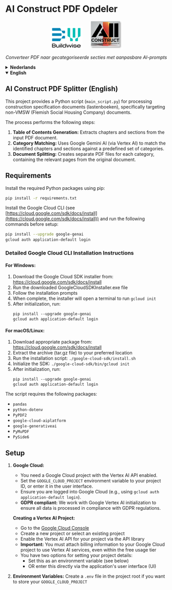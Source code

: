 # AI Construct PDF Opdeler

<p align="center">
  <img src="docs/images/BWlogo.png" alt="BW Logo" width="100"/> &nbsp;&nbsp;&nbsp;&nbsp; <img src="docs/images/aico.png" alt="AICO Logo" width="100"/>
</p>

<p align="center">
  <em>Converteer PDF naar gecategoriseerde secties met aanpasbare AI-prompts</em>
</p>

<!-- DUTCH -->
<details>
<summary><strong>Nederlands</strong></summary>

## AI Construct PDF Opdeler (Nederlands)

Dit project biedt een Python-script (`main_script.py`) voor het verwerken van specificatiedocumenten voor de bouw (lastenboeken), specifiek gericht op niet-VMSW (Vlaamse Maatschappij voor Sociaal Wonen) documenten.

Het proces voert de volgende stappen uit:

1.  **Inhoudsopgave Generatie:** Extraheert hoofdstukken en secties uit het ingevoerde PDF-document.
2.  **Categorie Matching:** Gebruikt Google Gemini AI (via Vertex AI) om de geïdentificeerde hoofdstukken en secties te matchen met een vooraf gedefinieerde set categorieën.
3.  **Document Splitsing:** Creëert afzonderlijke PDF-bestanden voor elke categorie, die de relevante pagina's uit het originele document bevatten.

## Vereisten

Installeer de vereiste Python-pakketten met pip:

```bash
pip install -r requirements.txt
```

Installeer de Google Cloud CLI (zie [https://cloud.google.com/sdk/docs/install](https://cloud.google.com/sdk/docs/install)) en voer de volgende commando's uit voordat u begint:

```bash
pip install --upgrade google-genai
gcloud auth application-default login
```

### Gedetailleerde Google Cloud CLI installatie-instructies

#### Voor Windows:
1. Download de Google Cloud SDK installer van: https://cloud.google.com/sdk/docs/install
2. Voer het gedownloade GoogleCloudSDKInstaller.exe bestand uit
3. Volg de installatie-instructies
4. Na voltooiing zal de installer een terminal openen om `gcloud init` uit te voeren
5. Na initialisatie, voer uit:
   ```
   pip install --upgrade google-genai
   gcloud auth application-default login
   ```

#### Voor macOS/Linux:
1. Download het juiste pakket van: https://cloud.google.com/sdk/docs/install
2. Pak het archief (tar.gz bestand) uit naar de gewenste locatie
3. Voer het installatiescript uit: `./google-cloud-sdk/install.sh`
4. Initialiseer de SDK: `./google-cloud-sdk/bin/gcloud init`
5. Na initialisatie, voer uit:
   ```
   pip install --upgrade google-genai
   gcloud auth application-default login
   ```

Het script vereist de volgende pakketten:

*   `pandas`
*   `python-dotenv`
*   `PyPDF2`
*   `google-cloud-aiplatform`
*   `google-generativeai`
*   `PyMuPDF`
*   `PySide6`

## Setup

1.  **Google Cloud:**
    *   U heeft een Google Cloud-project nodig waarbij de Vertex AI API is ingeschakeld.
    *   Stel de `GOOGLE_CLOUD_PROJECT` omgevingsvariabele in op uw project-ID, of voer deze in via de gebruikersinterface.
    *   Zorg ervoor dat u bent aangemeld bij Google Cloud (bijv. met `gcloud auth application-default login`).
    *   **GDPR-compliant:** We werken met Google Vertex AI initialisatie om ervoor te zorgen dat alle data in overeenstemming met de GDPR-regelgeving wordt verwerkt.

    **Een Vertex AI Project aanmaken:**
    *   Ga naar [Google Cloud Console](https://console.cloud.google.com/)
    *   Maak een nieuw project aan of selecteer een bestaand project
    *   Activeer de Vertex AI API voor uw project via de API-bibliotheek
    *   **Belangrijk:** U moet factureringsgegevens aan uw Google Cloud-project koppelen om de Vertex AI-diensten te kunnen gebruiken, zelfs binnen de gratis gebruikslimiet
    *   U heeft twee opties voor het instellen van uw projectgegevens:
        * Stel deze in als omgevingsvariabele (zie hieronder)
        * OF voer deze rechtstreeks in via de gebruikersinterface (UI) van de applicatie

2.  **Omgevingsvariabelen:** Maak een `.env`-bestand aan in de hoofdmap van het project als u uw `GOOGLE_CLOUD_PROJECT`-ID daar wilt opslaan:
    ```
    GOOGLE_CLOUD_PROJECT="uw-project-id"
    ```
3.  **Categoriebestand:** Het script gebruikt een categorie-definitiebestand. Standaard wordt `nonvmswhoofdstukken_pandas.py` (in dezelfde map als het script) gebruikt. **Belangrijk:** Dit bestand *moet exact dezelfde structuur hebben* als het voorbeeldbestand `example_categories` (ook in de projectmap). U kunt dit voorbeeldbestand aanpassen voor eigen gebruik, of een volledig nieuw bestand aanmaken (als Python-module, Excel, of CSV) mits u de vereiste structuur respecteert. U kunt het te gebruiken bestand selecteren via de gebruikersinterface of de command line.

## Gebruik

### Gebruikersinterface

Voer het script rechtstreeks uit vanuit de hoofdmap van het project om de gebruikersinterface te starten:

```bash
python main_script.py
```

De gebruikersinterface stelt u in staat om:

*   Het invoer PDF-bestand te selecteren.
*   Het categorie-definitiebestand te selecteren.
*   De basis uitvoermap te selecteren.
*   Optioneel afzonderlijke PDF-uitvoermappen te selecteren.
*   Uw Google Cloud Project ID in te voeren (overschrijft omgevingsvariabele).
*   Het Gemini-model te kiezen (bijv. 1.5 Pro, 2.0 Flash).
*   Het volledige proces uit te voeren.

### Command Line (Voor Gevorderde Gebruikers)

U kunt het proces of afzonderlijke stappen ook uitvoeren vanaf de command line (opdrachtprompt) vanuit de hoofdmap van het project. Dit is meer geschikt voor gebruikers met technische ervaring.

**Volledig proces uitvoeren:**

```bash
python main_script.py <pdf_pad> [-c <categorie_bestand>] [-o <uitvoer_map>] [-s <tweede_uitvoer_map>] [-t <derde_uitvoer_map>] [--model <model_naam>] [--no-explanations] [--no-gui]
```

**Stap 1 uitvoeren (Inhoudsopgave Generatie):**

```bash
python main_script.py <pdf_pad> [-o <uitvoer_map>] step1 --no-gui
```

**Stap 2 uitvoeren (Categorie Matching):**

```bash
python main_script.py <pdf_pad> -c <categorie_bestand> -i <toc_map_van_stap1> [-o <uitvoer_map>] [--model <model_naam>] step2 --no-gui
```

**Stap 3 uitvoeren (PDF Extractie):**

```bash
python main_script.py <pdf_pad> -c <categorie_bestand> -i <categorie_match_map_van_stap2> [-o <uitvoer_map>] [-s <tweede_uitvoer_map>] [-t <derde_uitvoer_map>] step3 --no-gui
```

Gebruik de `--help` vlag voor meer details over de command line opties:

```bash
python main_script.py --help
```

## Uitvoer

Het script maakt voor elke uitvoering mappen met een tijdstempel aan binnen de opgegeven uitvoermap (standaard een `output` submap binnen de projectmap). Elke stap genereert zijn eigen submap (`step1_toc`, `step2_category_matching`, `step3_category_pdfs`) met werkbestanden (JSON, CSV) en de uiteindelijke gecategoriseerde PDF's.

</details>

<!-- ENGLISH -->
<details open>
<summary><strong>English</strong></summary>

## AI Construct PDF Splitter (English)

This project provides a Python script (`main_script.py`) for processing construction specification documents (lastenboeken), specifically targeting non-VMSW (Flemish Social Housing Company) documents.

The process performs the following steps:

1.  **Table of Contents Generation:** Extracts chapters and sections from the input PDF document.
2.  **Category Matching:** Uses Google Gemini AI (via Vertex AI) to match the identified chapters and sections against a predefined set of categories.
3.  **Document Splitting:** Creates separate PDF files for each category, containing the relevant pages from the original document.

## Requirements

Install the required Python packages using pip:

```bash
pip install -r requirements.txt
```

Install the Google Cloud CLI (see [https://cloud.google.com/sdk/docs/install](https://cloud.google.com/sdk/docs/install)) and run the following commands before setup:

```bash
pip install --upgrade google-genai
gcloud auth application-default login
```

### Detailed Google Cloud CLI Installation Instructions

#### For Windows:
1. Download the Google Cloud SDK installer from: https://cloud.google.com/sdk/docs/install
2. Run the downloaded GoogleCloudSDKInstaller.exe file
3. Follow the installation prompts
4. When complete, the installer will open a terminal to run `gcloud init`
5. After initialization, run:
   ```
   pip install --upgrade google-genai
   gcloud auth application-default login
   ```

#### For macOS/Linux:
1. Download appropriate package from: https://cloud.google.com/sdk/docs/install
2. Extract the archive (tar.gz file) to your preferred location
3. Run the installation script: `./google-cloud-sdk/install.sh`
4. Initialize the SDK: `./google-cloud-sdk/bin/gcloud init`
5. After initialization, run:
   ```
   pip install --upgrade google-genai
   gcloud auth application-default login
   ```

The script requires the following packages:

*   `pandas`
*   `python-dotenv`
*   `PyPDF2`
*   `google-cloud-aiplatform`
*   `google-generativeai`
*   `PyMuPDF`
*   `PySide6`

## Setup

1.  **Google Cloud:**
    *   You need a Google Cloud project with the Vertex AI API enabled.
    *   Set the `GOOGLE_CLOUD_PROJECT` environment variable to your project ID, or enter it in the user interface.
    *   Ensure you are logged into Google Cloud (e.g., using `gcloud auth application-default login`).
    *   **GDPR compliant:** We work with Google Vertex AI initialization to ensure all data is processed in compliance with GDPR regulations.

    **Creating a Vertex AI Project:**
    *   Go to the [Google Cloud Console](https://console.cloud.google.com/)
    *   Create a new project or select an existing project
    *   Enable the Vertex AI API for your project via the API library
    *   **Important:** You must attach billing information to your Google Cloud project to use Vertex AI services, even within the free usage tier
    *   You have two options for setting your project details:
        * Set this as an environment variable (see below)
        * OR enter this directly via the application's user interface (UI)

2.  **Environment Variables:** Create a `.env` file in the project root if you want to store your `GOOGLE_CLOUD_PROJECT`